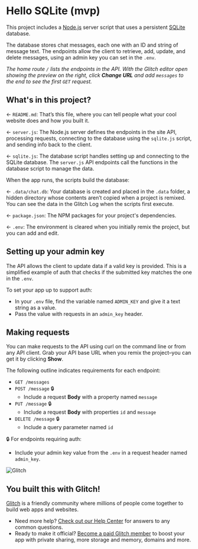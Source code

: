 # Hello SQLite (mvp)

This project includes a [Node.js](https://nodejs.org/en/about/) server script that uses a persistent [SQLite](https://www.sqlite.org) database.

The database stores chat messages, each one with an ID and string of message text. The endpoints allow the client to retrieve, add, update, and delete messages, using an admin key you can set in the `.env`.

_The home route `/` lists the endpoints in the API. With the Glitch editor open showing the preview on the right, click __Change URL__ and add `messages` to the end to see the first `GET` request._

## What's in this project?

← `README.md`: That’s this file, where you can tell people what your cool website does and how you built it.

← `server.js`: The Node.js server defines the endpoints in the site API, processing requests, connecting to the database using the `sqlite.js` script, and sending info back to the client.

← `sqlite.js`: The database script handles setting up and connecting to the SQLite database. The `server.js` API endpoints call the functions in the database script to manage the data.

When the app runs, the scripts build the database:

← `.data/chat.db`: Your database is created and placed in the `.data` folder, a hidden directory whose contents aren’t copied when a project is remixed. You can see the data in the Glitch Log when the scripts first execute.

← `package.json`: The NPM packages for your project's dependencies.

← `.env`: The environment is cleared when you initially remix the project, but you can add and edit.

## Setting up your admin key

The API allows the client to update data if a valid key is provided. This is a simplified example of auth that checks if the submitted key matches the one in the `.env`.

To set your app up to support auth:

* In your `.env` file, find the variable named `ADMIN_KEY` and give it a text string as a value.
* Pass the value with requests in an `admin_key` header.

## Making requests

You can make requests to the API using curl on the command line or from any API client. Grab your API base URL when you remix the project–you can get it by clicking __Show__.

The following outline indicates requirements for each endpoint:

* `GET /messages`
* `POST /message` 🔒
  * Include a request __Body__ with a property named `message`
* `PUT /message` 🔒
  * Include a request __Body__ with properties `id` and `message`
* `DELETE /message` 🔒
  * Include a query parameter named `id`

🔒 For endpoints requiring auth:
* Include your admin key value from the `.env` in a request header named `admin_key`.

![Glitch](https://cdn.glitch.com/a9975ea6-8949-4bab-addb-8a95021dc2da%2FLogo_Color.svg?v=1602781328576)

## You built this with Glitch!

[Glitch](https://glitch.com) is a friendly community where millions of people come together to build web apps and websites.

- Need more help? [Check out our Help Center](https://help.glitch.com/) for answers to any common questions.
- Ready to make it official? [Become a paid Glitch member](https://glitch.com/pricing) to boost your app with private sharing, more storage and memory, domains and more.
